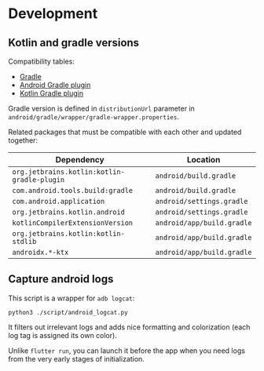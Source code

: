 # Development

## Kotlin and gradle versions

Compatibility tables:

* [Gradle](https://docs.gradle.org/current/userguide/compatibility.html)
* [Android Gradle plugin](https://developer.android.com/build/releases/gradle-plugin)
* [Kotlin Gradle plugin](https://kotlinlang.org/docs/gradle-configure-project.html)

Gradle version is defined in `distributionUrl` parameter in `android/gradle/wrapper/gradle-wrapper.properties`.

Related packages that must be compatible with each other and updated together:

| Dependency                                  | Location                   |
|---------------------------------------------|----------------------------|
| `org.jetbrains.kotlin:kotlin-gradle-plugin` | `android/build.gradle`     |
| `com.android.tools.build:gradle`            | `android/build.gradle`     |
| `com.android.application`                   | `android/settings.gradle`  |
| `org.jetbrains.kotlin.android`              | `android/settings.gradle`  |
| `kotlinCompilerExtensionVersion`            | `android/app/build.gradle` |
| `org.jetbrains.kotlin:kotlin-stdlib`        | `android/app/build.gradle` |
| `androidx.*-ktx`                            | `android/app/build.gradle` |

## Capture android logs

This script is a wrapper for `adb logcat`:

```
python3 ./script/android_logcat.py
```

It filters out irrelevant logs and adds nice formatting and colorization (each log tag is assigned its own color).

Unlike `flutter run`, you can launch it before the app when you need logs from the very early stages of initialization.
